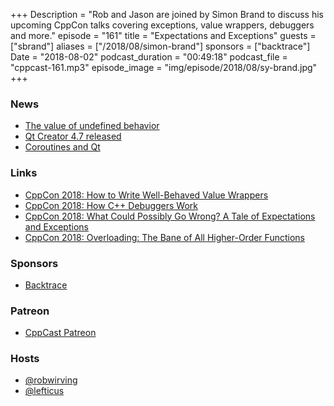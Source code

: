 +++
Description = "Rob and Jason are joined by Simon Brand to discuss his upcoming CppCon talks covering exceptions, value wrappers, debuggers and more."
episode = "161"
title = "Expectations and Exceptions"
guests = ["sbrand"]
aliases = ["/2018/08/simon-brand"]
sponsors = ["backtrace"]
Date = "2018-08-02"
podcast_duration = "00:49:18"
podcast_file = "cppcast-161.mp3"
episode_image = "img/episode/2018/08/sy-brand.jpg"
+++

### News ###

 - [The value of undefined behavior](https://nullprogram.com/blog/2018/07/20/)
 - [Qt Creator 4.7 released](http://blog.qt.io/blog/2018/07/18/qt-creator-4-7-0-released/)
 - [Coroutines and Qt](http://jefftrull.github.io/qt/c++/coroutines/2018/07/21/coroutines-and-qt.html)

### Links ###

 - [CppCon 2018: How to Write Well-Behaved Value Wrappers](https://cppcon2018.sched.com/event/FnJm/how-to-write-well-behaved-value-wrappers)
 - [CppCon 2018: How C++ Debuggers Work](https://cppcon2018.sched.com/event/FnJi/how-c-debuggers-work)
 - [CppCon 2018: What Could Possibly Go Wrong? A Tale of Expectations and Exceptions](https://cppcon2018.sched.com/event/FnKV/what-could-possibly-go-wrong-a-tale-of-expectations-and-exceptions)
 - [CppCon 2018: Overloading: The Bane of All Higher-Order Functions](https://cppcon2018.sched.com/event/FnJj/overloading-the-bane-of-all-higher-order-functions)

### Sponsors ###

- [Backtrace](https://backtrace.io/?utm_source=CppCast&utm_medium=CppCast)

### Patreon ###

- [CppCast Patreon](https://www.patreon.com/CppCast)

### Hosts ###

- [@robwirving](https://twitter.com/robwirving)
- [@lefticus](https://twitter.com/lefticus)

